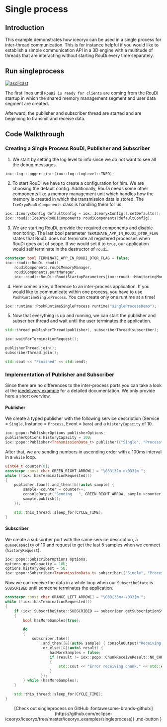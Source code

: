 # Single process

## Introduction

This example demonstrates how iceoryx can be used in a single process for
inter-thread communication. This is for instance helpful if you would like
to establish a simple communication API in a 3D engine with a multitude of
threads that are interacting without starting RouDi every time separately.

## Run singleprocess

[![asciicast](https://asciinema.org/a/407439.svg)](https://asciinema.org/a/407439)

The first lines until `RouDi is ready for clients` are coming from the RouDi
startup in which the shared memory management segment and user data segment are
created.

Afterward, the publisher and subscriber thread are started and are beginning to
transmit and receive data.

## Code Walkthrough

### Creating a Single Process RouDi, Publisher and Subscriber

 1. We start by setting the log level to info since we do not want to see all the
    debug messages.

<!--[geoffrey][iceoryx_examples/singleprocess/single_process.cpp][log level]-->
```cpp
iox::log::Logger::init(iox::log::LogLevel::INFO);
```

 2. To start RouDi we have to create a configuration for him. We are choosing the
    default config. Additionally, RouDi needs some other components like a memory
    management unit which handles how the memory is created in which the transmission
    data is stored. The `IceOryxRouDiComponents` class is handling them for us

<!--[geoffrey][iceoryx_examples/singleprocess/single_process.cpp][roudi config]-->
```cpp
iox::IceoryxConfig defaultConfig = iox::IceoryxConfig().setDefaults();
iox::roudi::IceOryxRouDiComponents roudiComponents(defaultConfig);
```

 3. We are starting RouDi, provide the required components and
    disable monitoring. The last bool parameter `TERMINATE_APP_IN_ROUDI_DTOR_FLAG`
    states that RouDi does not
    terminate all registered processes when RouDi goes out of scope. If we would set it
    to `true`, our application would self terminate in the destructor of `roudi`.

<!--[geoffrey][iceoryx_examples/singleprocess/single_process.cpp][roudi]-->
```cpp
constexpr bool TERMINATE_APP_IN_ROUDI_DTOR_FLAG = false;
iox::roudi::RouDi roudi(
    roudiComponents.rouDiMemoryManager,
    roudiComponents.portManager,
    iox::roudi::RouDi::RoudiStartupParameters{iox::roudi::MonitoringMode::OFF, TERMINATE_APP_IN_ROUDI_DTOR_FLAG});
```

 4. Here comes a key difference to an inter-process application. If you would like
    to communicate within one process, you have to use `PoshRuntimeSingleProcess`.
    You can create only one runtime at a time!

<!--[geoffrey][iceoryx_examples/singleprocess/single_process.cpp][runtime]-->
```cpp
iox::runtime::PoshRuntimeSingleProcess runtime("singleProcessDemo");
```

 5. Now that everything is up and running, we can start the publisher and subscriber
    thread and wait until the user terminates the application.

<!--[geoffrey][iceoryx_examples/singleprocess/single_process.cpp][run]-->
```cpp
std::thread publisherThread(publisher), subscriberThread(subscriber);

iox::waitForTerminationRequest();

publisherThread.join();
subscriberThread.join();

std::cout << "Finished" << std::endl;
```

### Implementation of Publisher and Subscriber

Since there are no differences to the inter-process ports you can take a look at the
[icedelivery example](../icedelivery)
for a detailed documentation. We only provide here a short overview.

#### Publisher

We create a typed publisher with the following service description
(Service = `Single`, Instance = `Process`, Event = `Demo`) and a `historyCapacity`
of 10.

<!--[geoffrey][iceoryx_examples/singleprocess/single_process.cpp][publisher]-->
```cpp
iox::popo::PublisherOptions publisherOptions;
publisherOptions.historyCapacity = 10U;
iox::popo::Publisher<TransmissionData_t> publisher({"Single", "Process", "Demo"}, publisherOptions);
```

After that, we are sending numbers in ascending order with a 100ms interval in a `while` loop.

<!--[geoffrey][iceoryx_examples/singleprocess/single_process.cpp][send]-->
```cpp
uint64_t counter{0};
constexpr const char GREEN_RIGHT_ARROW[] = "\033[32m->\033[m ";
while (!iox::hasTerminationRequested())
{
    publisher.loan().and_then([&](auto& sample) {
        sample->counter = counter++;
        consoleOutput("Sending   ", GREEN_RIGHT_ARROW, sample->counter);
        sample.publish();
    });

    std::this_thread::sleep_for(CYCLE_TIME);
}
```

#### Subscriber

We create a subscriber port with the same service description, a `queueCapacity`
of 10 and request to get the last 5 samples when we connect (`historyRequest`).

<!--[geoffrey][iceoryx_examples/singleprocess/single_process.cpp][subscriber]-->
```cpp
iox::popo::SubscriberOptions options;
options.queueCapacity = 10U;
options.historyRequest = 5U;
iox::popo::Subscriber<TransmissionData_t> subscriber({"Single", "Process", "Demo"}, options);
```

Now we can receive the data in a while loop when our `SubscribeState` is `SUBSCRIBED`
until someone terminates the application.

<!--[geoffrey][iceoryx_examples/singleprocess/single_process.cpp][receive]-->
```cpp
constexpr const char ORANGE_LEFT_ARROW[] = "\033[33m<-\033[m ";
while (!iox::hasTerminationRequested())
{
    if (iox::SubscribeState::SUBSCRIBED == subscriber.getSubscriptionState())
    {
        bool hasMoreSamples{true};

        do
        {
            subscriber.take()
                .and_then([&](auto& sample) { consoleOutput("Receiving ", ORANGE_LEFT_ARROW, sample->counter); })
                .or_else([&](auto& result) {
                    hasMoreSamples = false;
                    if (result != iox::popo::ChunkReceiveResult::NO_CHUNK_AVAILABLE)
                    {
                        std::cout << "Error receiving chunk." << std::endl;
                    }
                });
        } while (hasMoreSamples);
    }

    std::this_thread::sleep_for(CYCLE_TIME);
}
```

<center>
[Check out singleprocess on GitHub :fontawesome-brands-github:](https://github.com/eclipse-iceoryx/iceoryx/tree/master/iceoryx_examples/singleprocess){ .md-button } <!--NOLINT github url required for website-->
</center>
